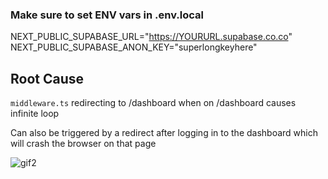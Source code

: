 ### Make sure to set ENV vars in .env.local

NEXT_PUBLIC_SUPABASE_URL="https://YOURURL.supabase.co.co"
NEXT_PUBLIC_SUPABASE_ANON_KEY="superlongkeyhere"

## Root Cause

`middleware.ts` redirecting to /dashboard when on /dashboard causes infinite loop

Can also be triggered by a redirect after logging in to the dashboard which will crash the browser on that page

![gif2](./gif2.gif)
